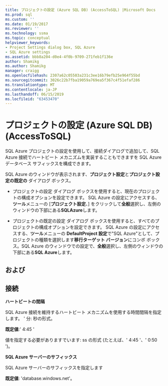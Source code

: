 ```yaml
---
title: プロジェクトの設定 (Azure SQL DB) (AccessToSQL) |Microsoft Docs
ms.prod: sql
ms.custom: ''
ms.date: 01/19/2017
ms.reviewer: ''
ms.technology: ssma
ms.topic: conceptual
helpviewer_keywords:
- Project Settings dialog box, SQL Azure
- SQL Azure settings
ms.assetid: bbb8a204-d0e4-4f0b-9709-271feb1f136e
author: Shamikg
ms.author: Shamikg
manager: craigg
ms.openlocfilehash: 2307a62c05503a231c3ee16b79efb25e964f55bd
ms.sourcegitcommit: 3026c22b7fba19059a769ea5f367c4f51efaf286
ms.translationtype: MT
ms.contentlocale: ja-JP
ms.lasthandoff: 06/15/2019
ms.locfileid: "63453470"
---
```

# <a name="project-settings-azure-sql-db-accesstosql"></a>プロジェクトの設定 (Azure SQL DB) (AccessToSQL)
SQL Azure プロジェクトの設定を使用して、接続ダイアログで追加して、SQL Azure 接続でハートビート メカニズムを実装することもできますを SQL Azure データベース サフィックスを構成できます。  
  
SQL Azure のウィンドウが表示されます、**プロジェクト設定**と**プロジェクト設定の既定の** ダイアログ ボックス。  
  
-   プロジェクトの設定 ダイアログ ボックスを使用すると、現在のプロジェクトの構成オプションを設定できます。 SQL Azure の設定にアクセスする、**ツール**メニューの [**プロジェクト設定**、] をクリックして**全般**選択し、左側のウィンドウの下部にある**SQLAzure**します。  
  
-   プロジェクトの既定の設定 ダイアログ ボックスを使用すると、すべてのプロジェクトの構成オプションを設定できます。 SQL Azure の設定にアクセスする、**ツール**メニューの  **DefaultProject 設定**で"SQL Azure"として、プロジェクトの種類を選択します**移行ターゲット バージョン**にコンボ ボックス。SQL Azure のウィンドウでの設定で、**全般**選択し、左側のウィンドウの下部にある**SQL Azure**します。  
  
## <a name="options"></a>および  
  
## <a name="connectivity"></a>接続  
**ハートビートの間隔**  
  
SQL Azure 接続を維持するハートビート メカニズムを使用する時間間隔を指定します。 ' 分: 秒の形式。  
  
**既定値**:' 4:45 '  
  
値を指定する必要がありますでいます: ss の形式 (たとえば、' 4:45 '、' 0:50 ')。  
  
**SQL Azure サーバーのサフィックス**  
  
SQL Azure サーバーのサフィックスを指定します  
  
**既定値**: 'database.windows.net'。  
  
